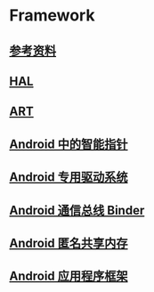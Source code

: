 # Framework

## [参考资料](android/framework/reference/)

## [HAL](android/framework/hal/)

## [ART](android/framework/art/)

## [Android 中的智能指针](android/framework/sp/)

## [Android 专用驱动系统](android/framework/drivers/)

## [Android 通信总线 Binder](android/framework/binder/)

## [Android 匿名共享内存](android/framework/ashmem/)

## [Android 应用程序框架](android/framework/app_framework/)

